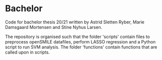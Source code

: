 # Bachelor
Code for bachelor thesis 20/21 written by Astrid Sletten Ryber, Marie Damsgaard Mortensen and Stine Nyhus Larsen. 

The repository is organised such that the folder 'scripts' contain files to preprocess openSMILE datafiles, perform LASSO regression and a Python script to run SVM analysis. The folder 'functions' contain functions that are called upon in scripts.  
